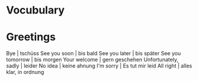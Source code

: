 # Vocubulary


# Greetings

Bye | tschüss
See you soon | bis bald
See you later | bis später
See you tomorrow | bis morgen
Your welcome | gern geschehen
Unfortunately, sadly | leider
No idea | keine ahnung
I'm sorry | Es tut mir leid
All right | alles klar, in ordnung

